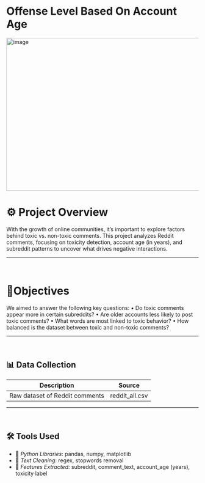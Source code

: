 
# Offense Level Based On Account Age


<img width="600" height="400" alt="image" src="https://github.com/user-attachments/assets/485a1bbb-f78d-403a-be58-f2495fec81b6" />

<br>

# ⚙ Project Overview
With the growth of online communities, it’s important to explore factors behind toxic vs. non-toxic comments.
This project analyzes Reddit comments, focusing on toxicity detection, account age (in years), and subreddit patterns to uncover what drives negative interactions.

***
<br>

# 💎Objectives

We aimed to answer the following key questions:
	•	Do toxic comments appear more in certain subreddits?
	•	Are older accounts less likely to post toxic comments?
	•	What words are most linked to toxic behavior?
	•	How balanced is the dataset between toxic and non-toxic comments?

***
<br>

## 📊 Data Collection
| Description                     | Source            |
|---------------------------------|-------------------|
| Raw dataset of Reddit comments  | reddit_all.csv  |

---
<br>

## 🛠️ Tools Used
- 🐍 *Python Libraries*: pandas, numpy, matplotlib  
- 🧹 *Text Cleaning*: regex, stopwords removal  
- 🔎 *Features Extracted*: subreddit, comment_text, account_age (years), toxicity label
